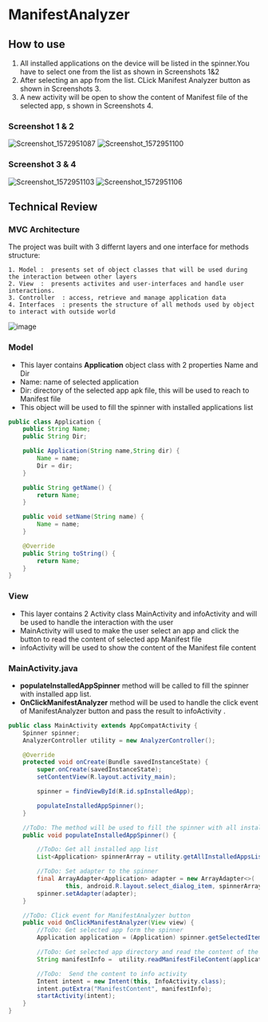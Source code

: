 # ManifestAnalyzer



## How to use

1. All installed applications on the device will be listed in the spinner.You have to select one from the list as shown in Screenshots 1&2
2. After selecting an app from the list. CLick Manifest Analyzer button as shown in Screenshots 3.
3. A new activity will be open to show the content of Manifest file of the selected app, s shown in Screenshots 4.

### Screenshot 1 & 2
![Screenshot_1572951087](https://user-images.githubusercontent.com/17234785/68202203-48245100-ffd4-11e9-9688-082996540b96.png)  ![Screenshot_1572951100](https://user-images.githubusercontent.com/17234785/68202204-48245100-ffd4-11e9-8e6d-dfb4ebb64e8a.png)
### Screenshot 3 & 4                                                                   
![Screenshot_1572951103](https://user-images.githubusercontent.com/17234785/68202206-48245100-ffd4-11e9-8a59-206722f2424b.png)      ![Screenshot_1572951106](https://user-images.githubusercontent.com/17234785/68202207-48bce780-ffd4-11e9-8272-689b8904fe5f.png)

## Technical Review
 ### MVC Architecture
  The project was built with 3 differnt layers and one interface for methods structure:  
  
    1. Model :  presents set of object classes that will be used during the interaction between other layers
    2. View  :  presents activites and user-interfaces and handle user interactions.
    3. Controller  : access, retrieve and manage application data
    4. Interfaces  : presents the structure of all methods used by object to interact with outside world

![image](https://user-images.githubusercontent.com/17234785/68207039-254b6a00-ffdf-11e9-8c15-3690bf89833b.png)


 ### Model
  * This layer contains **Application** object class with 2 properties Name and Dir
  * Name: name of selected application
  * Dir: directory of the selected app apk file, this will be used to reach to Manifest file
  * This object will be used to fill the spinner with installed applications list
  
```java
public class Application {
    public String Name;
    public String Dir;

    public Application(String name,String dir) {
        Name = name;
        Dir = dir;
    }

    public String getName() {
        return Name;
    }

    public void setName(String name) {
        Name = name;
    }

    @Override
    public String toString() {
        return Name;
    }
}
```

 ### View
 * This layer contains 2 Activity class MainActivity and infoActivity and will be used to handle the interaction with the user
 * MainActivity will used to make the user select an app and click the button to read the content of selected app Manifest file 
 * infoActivity will be used to show the content of the Manifest file content
 
 ### MainActivity.java

  * **populateInstalledAppSpinner** method will be called to fill the spinner with installed app list.
  * **OnClickManifestAnalyzer** method will be used to handle the click event of ManifestAnalyzer button and pass the result to infoActivity .

~~~ java
public class MainActivity extends AppCompatActivity {
    Spinner spinner;
    AnalyzerController utility = new AnalyzerController();

    @Override
    protected void onCreate(Bundle savedInstanceState) {
        super.onCreate(savedInstanceState);
        setContentView(R.layout.activity_main);

        spinner = findViewById(R.id.spInstalledApp);

        populateInstalledAppSpinner();
    }

    //ToDo: The method will be used to fill the spinner with all installed app on device
    public void populateInstalledAppSpinner() {

        //ToDo: Get all installed app list
        List<Application> spinnerArray = utility.getAllInstalledAppsList(this);

        //ToDo: Set adapter to the spinner
        final ArrayAdapter<Application> adapter = new ArrayAdapter<>(
                this, android.R.layout.select_dialog_item, spinnerArray);
        spinner.setAdapter(adapter);
    }

    //ToDo: Click event for ManifestAnalyzer button
    public void OnClickManifestAnalyzer(View view) {
        //ToDo: Get selected app form the spinner
        Application application = (Application) spinner.getSelectedItem();

        //ToDo: Get selected app directory and read the content of the manifest file
        String manifestInfo =  utility.readManifestFileContent(application.Dir, getApplicationContext());

        //ToDo:  Send the content to info activity
        Intent intent = new Intent(this, InfoActivity.class);
        intent.putExtra("ManifestContent", manifestInfo);
        startActivity(intent);
    }
}
~~~
